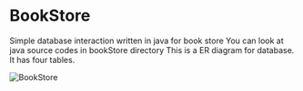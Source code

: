 # BookStore
Simple database interaction written in java for book store
You can look at java source codes in bookStore directory
This is a ER diagram for database. It has four tables.

![BookStore](https://user-images.githubusercontent.com/45946407/110332948-38df6880-804b-11eb-94c6-ebecd68543af.png)
